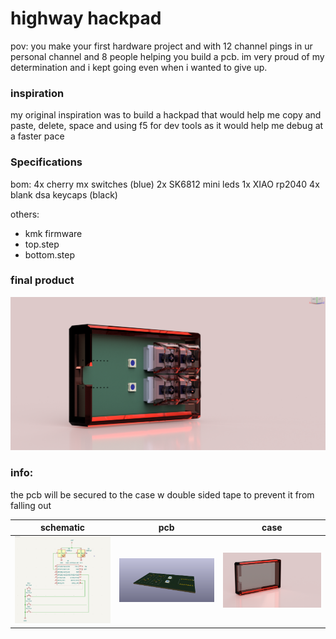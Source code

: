 # highway hackpad
pov: you make your first hardware project and with 12 channel pings in ur personal channel and 8 people helping you build a pcb.
im very proud of my determination and i kept going even when i wanted to give up.

### inspiration
my original inspiration was to build a hackpad that would help me copy and paste, delete, space and using f5 for dev tools as it would help me debug at a faster pace

### Specifications

bom:
4x cherry mx switches (blue)
2x SK6812 mini leds
1x XIAO rp2040
4x blank dsa keycaps (black)

others:
- kmk firmware
- top.step 
- bottom.step

### final product
![image](images/best-render.png)


### info:
the pcb will be secured to the case w double sided tape to prevent it from falling out

schematic            |  pcb         |   case
:-------------------------:|:-------------------------:|:-------------------------:|
![image](images/schematic.v2png.png)    |  ![image](images/pcb.png)  | ![image](images/case.png)
